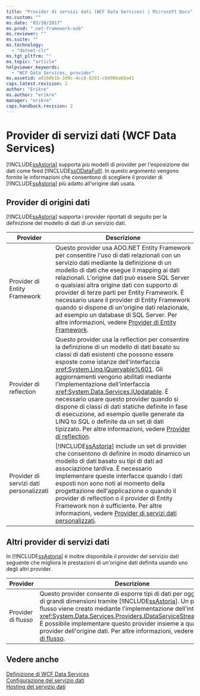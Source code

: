 ```yaml
---
title: "Provider di servizi dati (WCF Data Services) | Microsoft Docs"
ms.custom: ""
ms.date: "03/30/2017"
ms.prod: ".net-framework-oob"
ms.reviewer: ""
ms.suite: ""
ms.technology: 
  - "dotnet-clr"
ms.tgt_pltfrm: ""
ms.topic: "article"
helpviewer_keywords: 
  - "WCF Data Services, provider"
ms.assetid: a0160b1b-3d9c-4cc8-8391-cb0986a60a41
caps.latest.revision: 2
author: "Erikre"
ms.author: "erikre"
manager: "erikre"
caps.handback.revision: 2
---
```

# Provider di servizi dati (WCF Data Services)
[!INCLUDE[ssAstoria](../../../../includes/ssastoria-md.md)] supporta più modelli di provider per l'esposizione dei dati come feed [!INCLUDE[ssODataFull](../../../../includes/ssodatafull-md.md)].  In questo argomento vengono fornite le informazioni che consentono di scegliere il provider di [!INCLUDE[ssAstoria](../../../../includes/ssastoria-md.md)] più adatto all'origine dati usata.  
  
## Provider di origini dati  
 [!INCLUDE[ssAstoria](../../../../includes/ssastoria-md.md)] supporta i provider riportati di seguito per la definizione del modello di dati di un servizio dati.  
  
|Provider|Descrizione|  
|--------------|-----------------|  
|Provider di Entity Framework|Questo provider usa ADO.NET Entity Framework per consentire l'uso di dati relazionali con un servizio dati mediante la definizione di un modello di dati che esegue il mapping ai dati relazionali.  L'origine dati può essere SQL Server o qualsiasi altra origine dati con supporto di provider di terze parti per Entity Framework.  È necessario usare il provider di Entity Framework quando si dispone di un'origine dati relazionale, ad esempio un database di SQL Server.  Per altre informazioni, vedere [Provider di Entity Framework](../../../../docs/framework/data/wcf/entity-framework-provider-wcf-data-services.md).|  
|Provider di reflection|Questo provider usa la reflection per consentire la definizione di un modello di dati basato su classi di dati esistenti che possono essere esposte come istanze dell'interfaccia <xref:System.Linq.IQueryable%601>.  Gli aggiornamenti vengono abilitati mediante l'implementazione dell'interfaccia <xref:System.Data.Services.IUpdatable>.  È necessario usare questo provider quando si dispone di classi di dati statiche definite in fase di esecuzione, ad esempio quelle generate da LINQ to SQL o definite da un set di dati tipizzato.  Per altre informazioni, vedere [Provider di reflection](../../../../docs/framework/data/wcf/reflection-provider-wcf-data-services.md).|  
|Provider di servizi dati personalizzati|[!INCLUDE[ssAstoria](../../../../includes/ssastoria-md.md)] include un set di provider che consentono di definire in modo dinamico un modello di dati basato su tipi di dati ad associazione tardiva.  È necessario implementare queste interfacce quando i dati esposti non sono noti al momento della progettazione dell'applicazione o quando il provider di reflection o il provider di Entity Framework non è sufficiente.  Per altre informazioni, vedere [Provider di servizi dati personalizzati](../../../../docs/framework/data/wcf/custom-data-service-providers-wcf-data-services.md).|  
  
## Altri provider di servizi dati  
 In [!INCLUDE[ssAstoria](../../../../includes/ssastoria-md.md)] è inoltre disponibile il provider del servizio dati seguente che migliora le prestazioni di un'origine dati definita usando uno degli altri provider.  
  
|Provider|Descrizione|  
|--------------|-----------------|  
|Provider di flusso|Questo provider consente di esporre tipi di dati per oggetti binari di grandi dimensioni tramite [!INCLUDE[ssAstoria](../../../../includes/ssastoria-md.md)].  Un provider di flusso viene creato mediante l'implementazione dell'interfaccia <xref:System.Data.Services.Providers.IDataServiceStreamProvider>.  È possibile implementare questo provider insieme a qualsiasi provider dell'origine dati.  Per altre informazioni, vedere [Provider di flusso](../../../../docs/framework/data/wcf/streaming-provider-wcf-data-services.md).|  
  
## Vedere anche  
 [Definizione di WCF Data Services](../../../../docs/framework/data/wcf/defining-wcf-data-services.md)   
 [Configurazione del servizio dati](../../../../docs/framework/data/wcf/configuring-the-data-service-wcf-data-services.md)   
 [Hosting del servizio dati](../../../../docs/framework/data/wcf/hosting-the-data-service-wcf-data-services.md)